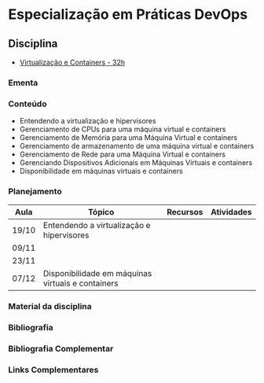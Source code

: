 # Especialização em Práticas DevOps

## Disciplina

* [Virtualização e Containers - 32h](https://www.uni7.edu.br/posgraduacao/especializacao-em-praticas-devops/)

### Ementa


### Conteúdo

* Entendendo a virtualização e hipervisores
* Gerenciamento de CPUs para uma máquina virtual e containers
* Gerenciamento de Memória para uma Máquina Virtual e containers
* Gerenciamento de armazenamento de uma máquina virtual e containers
* Gerenciamento de Rede para uma Máquina Virtual e containers
* Gerenciando Dispositivos Adicionais em Máquinas Virtuais e containers
* Disponibilidade em máquinas virtuais e containers


### Planejamento

| Aula | Tópico | Recursos | Atividades |
| :--: | ------ | :------: | :--------: |
| 19/10 | Entendendo a virtualização e hipervisores | | |
| 09/11 | | | |
| 23/11 | | | |
| 07/12 | Disponibilidade em máquinas virtuais e containers | | |

### Material da disciplina

### Bibliografia

### Bibliografia Complementar

### Links Complementares

